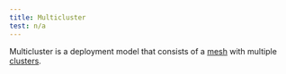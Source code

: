 ```yaml
---
title: Multicluster
test: n/a
---
```


Multicluster is a deployment model that consists of a
[mesh](/ko/docs/reference/glossary/#service-mesh) with multiple
[clusters](/ko/docs/reference/glossary/#cluster).
